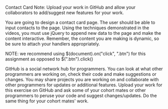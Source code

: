 Contact Card
Note: Upload your work in GitHub and allow your collaborators to add/suggest new features for your work.

You are going to design a contact card page. The user should be able to input contacts to the page. Using the techniques demonstrated in the videos, you must use jQuery to append new data to the page and make the content interactive. Remember, the content you are making is dynamic, so be sure to attach your handlers appropriately.

NOTE: we recommend using $(document).on("click", ".btn") for this assignment as opposed to $(".btn").click()



GitHub is a social network hub for programmers. You can look at what other programmers are working on, check their code and make suggestions or changes. You may share projects you are working on and collaborate with other programmers for updates or additional features. Upload your work for this exercise on GitHub and ask some of your cohort mates or other programmers to peruse your code and suggest changes/updates. Do the same thing for your cohort mates' work.